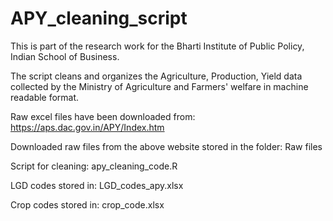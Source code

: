 # APY_cleaning_script

This is part of the research work for the Bharti Institute of Public Policy, Indian School of Business.

The script cleans and organizes the Agriculture, Production, Yield data collected by the Ministry of Agriculture and Farmers' welfare in machine readable format. 

Raw excel files have been downloaded from: https://aps.dac.gov.in/APY/Index.htm

Downloaded raw files from the above website stored in the folder: Raw files

Script for cleaning: apy_cleaning_code.R

LGD codes stored in: LGD_codes_apy.xlsx

Crop codes stored in: crop_code.xlsx
